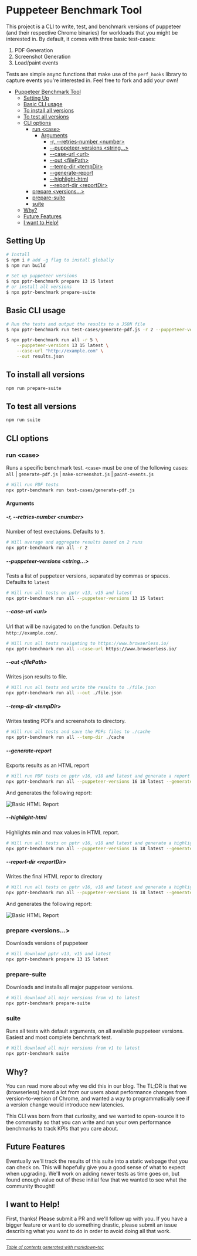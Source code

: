 <!-- markdownlint-disable no-trailing-punctuation ul-style link-fragments no-inline-html -->

# Puppeteer Benchmark Tool

This project is a CLI to write, test, and benchmark versions of puppeteer (and their respective Chrome binaries) for workloads that you might be interested in. By default, it comes with three basic test-cases:

1. PDF Generation
2. Screenshot Generation
3. Load/paint events

Tests are simple async functions that make use of the `perf_hooks` library to capture events you're interested in. Feel free to fork and add your own!

- [Puppeteer Benchmark Tool](#puppeteer-benchmark-tool)
  * [Setting Up](#setting-up)
  * [Basic CLI usage](#basic-cli-usage)
  * [To install all versions](#to-install-all-versions)
  * [To test all versions](#to-test-all-versions)
  * [CLI options](#cli-options)
    + [run \<case\>](#run---case--)
      - [Arguments](#arguments)
        * [-r, --retries-number \<number\>](#-r----retries-number---number--)
        * [--puppeteer-versions \<string...\>](#--puppeteer-versions---string--)
        * [--case-url \<url\>](#--case-url---url--)
        * [--out \<filePath\>](#--out---filepath--)
        * [--temp-dir \<tempDir\>](#--temp-dir---tempdir--)
        * [--generate-report](#--generate-report)
        * [--highlight-html](#--highlight-html)
        * [--report-dir \<reportDir\>](#--report-dir---reportdir--)
    + [prepare \<versions...\>](#prepare---versions--)
    + [prepare-suite](#prepare-suite)
    + [suite](#suite)
  * [Why?](#why-)
  * [Future Features](#future-features)
  * [I want to Help!](#i-want-to-help-)

## Setting Up

```sh
# Install
$ npm i # add -g flag to install globally
$ npm run build

# Set up puppeteer versions
$ npx pptr-benchmark prepare 13 15 latest
# or install all versions
$ npx pptr-benchmark prepare-suite
```

## Basic CLI usage

```sh
# Run the tests and output the results to a JSON file
$ npx pptr-benchmark run test-cases/generate-pdf.js -r 2 --puppeteer-versions 13 15 latest --out results.json

$ npx pptr-benchmark run all -r 5 \
    --puppeteer-versions 13 15 latest \
    --case-url "http://example.com" \
    --out results.json
```

## To install all versions

```sh
npm run prepare-suite
```

## To test all versions

```sh
npm run suite
```

## CLI options

### run \<case\>

Runs a specific benchmark test. `<case>` must be one of the following cases: `all` | `generate-pdf.js` | `make-screenshot.js` | `paint-events.js`

```sh
# Will run PDF tests
npx pptr-benchmark run test-cases/generate-pdf.js
```

#### Arguments

##### -r, --retries-number \<number\>

Number of test exectuions. Defaults to `5`.

```sh
# Will average and aggregate results based on 2 runs
npx pptr-benchmark run all -r 2
```

##### --puppeteer-versions \<string...\>

Tests a list of puppeteer versions, separated by commas or spaces. Defaults to `latest`

```sh
# Will run all tests on pptr v13, v15 and latest
npx pptr-benchmark run all --puppeteer-versions 13 15 latest
```

##### --case-url \<url\>

Url that will be navigated to on the function. Defaults to `http://example.com/`.

```sh
# Will run all tests navigating to https://www.browserless.io/
npx pptr-benchmark run all --case-url https://www.browserless.io/
```

##### --out \<filePath\>

Writes json results to file.

```sh
# Will run all tests and write the results to ./file.json
npx pptr-benchmark run all --out ./file.json
```

##### --temp-dir \<tempDir\>

Writes testing PDFs and screenshots to directory.

```sh
# Will run all tests and save the PDFs files to ./cache
npx pptr-benchmark run all --temp-dir ./cache
```

##### --generate-report

Exports results as an HTML report

```sh
# Will run PDF tests on pptr v16, v18 and latest and generate a report
npx pptr-benchmark run all --puppeteer-versions 16 18 latest --generate-report
```

And generates the following report:

![Basic HTML Report](./docs/html.jpg)

##### --highlight-html

Highlights min and max values in HTML report.

```sh
# Will run all tests on pptr v16, v18 and latest and generate a highlighted report
npx pptr-benchmark run all --puppeteer-versions 16 18 latest --generate-report
```

##### --report-dir \<reportDir\>

Writes the final HTML repor to directory

```sh
# Will run all tests on pptr v16, v18 and latest and generate a highlighted report on ./cache
npx pptr-benchmark run all --puppeteer-versions 16 18 latest --generate-report --report-dir ./cache
```

And generates the following report:

![Basic HTML Report](./docs/html-highlight.jpg)

### prepare \<versions...\>

Downloads versions of puppeteer

```sh
# Will download pptr v13, v15 and latest
npx pptr-benchmark prepare 13 15 latest
```

### prepare-suite

Downloads and installs all major puppeteer versions.

```sh
# Will download all majr versions from v1 to latest
npx pptr-benchmark prepare-suite
```

### suite

Runs all tests with default arguments, on all available puppeteer versions. Easiest and most complete benchmark test.

```sh
# Will download all majr versions from v1 to latest
npx pptr-benchmark suite
```

## Why?

You can read more about why we did this in our blog. The TL;DR is that we (browserless) heard a lot from our users about performance changes from version-to-version of Chrome, and wanted a way to programmatically see if a version change would introduce new latencies.

This CLI was born from that curiosity, and we wanted to open-source it to the community so that you can write and run your own performance benchmarks to track KPIs that you care about.

## Future Features

Eventually we'll track the results of this suite into a static webpage that you can check on. This will hopefully give you a good sense of what to expect when upgrading. We'll work on adding newer tests as time goes on, but found enough value out of these initial few that we wanted to see what the community thought!

## I want to Help!

First, thanks! Please submit a PR and we'll follow up with you. If you have a bigger feature or want to do something drastic, please submit an issue describing what you want to do in order to avoid doing all that work.

---

<small><i><a href='http://ecotrust-canada.github.io/markdown-toc/'>Table of contents generated with markdown-toc</a></i></small>
